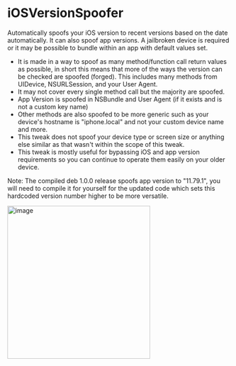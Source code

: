 # iOSVersionSpoofer
 Automatically spoofs your iOS version to recent versions based on the date automatically. It can also spoof app versions.
 A jailbroken device is required or it may be possible to bundle within an app with default values set.

 - It is made in a way to spoof as many method/function call return values as possible, in short this means that more of the ways the version can be checked are spoofed (forged). This includes many methods from UIDevice, NSURLSession, and your User Agent.
 - It may not cover every single method call but the majority are spoofed.
 - App Version is spoofed in NSBundle and User Agent (if it exists and is not a custom key name)
 - Other methods are also spoofed to be more generic such as your device's hostname is "iphone.local" and not your custom device name and more.
 - This tweak does not spoof your device type or screen size or anything else similar as that wasn't within the scope of this tweak.
 - This tweak is mostly useful for bypassing iOS and app version requirements so you can continue to operate them easily on your older device.

 Note: The compiled deb 1.0.0 release spoofs app version to "11.79.1", you will need to compile it for yourself for the updated code which sets this hardcoded version number higher to be more versatile.

<img width="322" height="345" alt="image" src="https://github.com/user-attachments/assets/f7cce2b7-6f8e-4473-9ca6-07acace3bd5e" />

